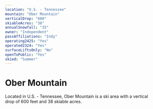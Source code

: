 ```yaml
---
location: "U.S. - Tennessee"
mountain: "Ober Mountain"
verticalDrop: "600"
skiableAcres: "38"
annualSnowfall: "35"
owner: "Independent"
passAffiliations: "Indy"
operating2425: "Yes"
operated2324: "Yes"
surfaceLiftsOnly: "No"
openToPublic: "Yes"
skied: "Summer"
---
```


# Ober Mountain

Located in U.S. - Tennessee, Ober Mountain is a ski area with a vertical drop of 600 feet and 38 skiable acres.